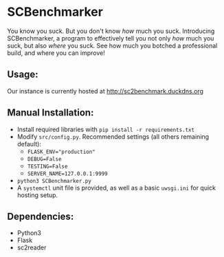 # SCBenchmarker
You know you suck. But you don't know *how* much you suck. Introducing SCBenchmarker, a program to effectively tell you not only *how* much you suck, but also *where* you suck. See how much you botched a professional build, and where you can improve!

## Usage:
Our instance is currently hosted at http://sc2benchmark.duckdns.org

## Manual Installation:
* Install required libraries with `pip install -r requirements.txt`
* Modify `src/config.py`. Recommended settings (all others remaining default):
    * `FLASK_ENV="production"`
    * `DEBUG=False`
    * `TESTING=False`
    * `SERVER_NAME=127.0.0.1:9999`
* `python3 SCBenchmarker.py`
* A `systemctl` unit file is provided, as well as a basic `uwsgi.ini` for quick hosting setup.

## Dependencies:
* Python3
* Flask
* sc2reader
